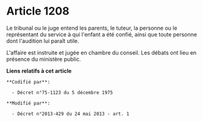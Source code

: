 # Article 1208

Le tribunal ou le juge entend les          parents, le tuteur, la personne ou le représentant du service à qui l'enfant a été
confié, ainsi que toute personne dont l'audition lui paraît utile. 

L'affaire est instruite et jugée en chambre du conseil. Les débats ont lieu en présence du ministère public.

**Liens relatifs à cet article**

	**Codifié par**:

	  - Décret n°75-1123 du 5 décembre 1975

	**Modifié par**:

	  - Décret n°2013-429 du 24 mai 2013 - art. 1
